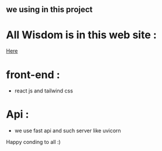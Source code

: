 ## we using in this project 

# All Wisdom is in this web site : 
<a href="https://tourismassociation.wixsite.com/tourismassociation/about1-c1jqg">Here</a>

# front-end : 
- react js and tailwind css

# Api : 
- we use fast api and such server like uvicorn 

 Happy conding to all :)
